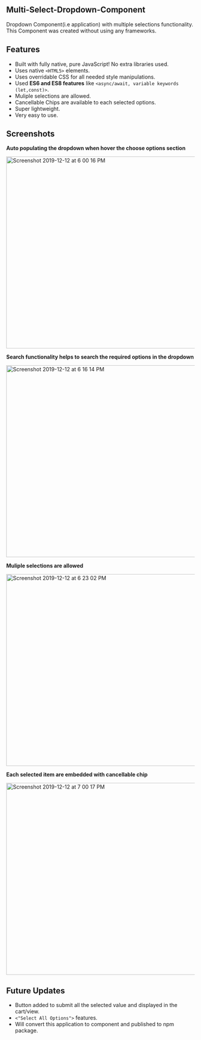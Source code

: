 ## Multi-Select-Dropdown-Component

Dropdown Component(i.e application) with multiple selections functionality. This Component was created without using any frameworks.

## Features

- Built with fully native, pure JavaScript! No extra libraries used.
- Uses native `<HTML5>` elements.
- Uses overridable CSS for all needed style manipulations.
- Used **ES6 and ES8 features** like `<async/await, variable keywords (let,const)>`.
- Muliple selections are allowed.
- Cancellable Chips are available to each selected options.
- Super lightweight.
- Very easy to use.


## Screenshots

**Auto populating the dropdown when hover the choose options section**

<img width="512" alt="Screenshot 2019-12-12 at 6 00 16 PM" src="https://user-images.githubusercontent.com/51015931/70712340-93372f80-1d09-11ea-85ed-ed0bad55f9ac.png">

**Search functionality helps to search the required options in the dropdown**

<img width="512" alt="Screenshot 2019-12-12 at 6 16 14 PM" src="https://user-images.githubusercontent.com/51015931/70713223-874c6d00-1d0b-11ea-8783-a032c847c048.png">

**Muliple selections are allowed**

<img width="512" alt="Screenshot 2019-12-12 at 6 23 02 PM" src="https://user-images.githubusercontent.com/51015931/70713979-36d60f00-1d0d-11ea-95e3-0c6311cd2731.png">

**Each selected item are embedded with cancellable chip**

<img width="512" alt="Screenshot 2019-12-12 at 7 00 17 PM" src="https://user-images.githubusercontent.com/51015931/70716124-ba91fa80-1d11-11ea-806e-5824304d636c.png">

## Future Updates

- Button added to submit all the selected value and displayed in the cart/view.
- `<"Select All Options">` features. 
- Will convert this application to component and published to npm package.

